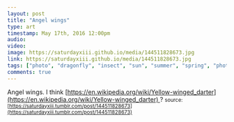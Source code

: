 ```yaml
---
layout: post
title: "Angel wings"
type: art
timestamp: May 17th, 2016 12:00pm
audio: 
video: 
image: https://saturdayxiii.github.io/media/144511828673.jpg
link: https://saturdayxiii.github.io/media/144511828673.jpg
tags: ["photo", "dragonfly", "insect", "sun", "summer", "spring", "photography", "art"]
comments: true
---
```

Angel wings.
I think [https://en.wikipedia.org/wiki/Yellow-winged_darter](https://en.wikipedia.org/wiki/Yellow-winged_darter) ?
<small>source: [https://saturdayxiii.tumblr.com/post/144511828673](https://saturdayxiii.tumblr.com/post/144511828673)</small>